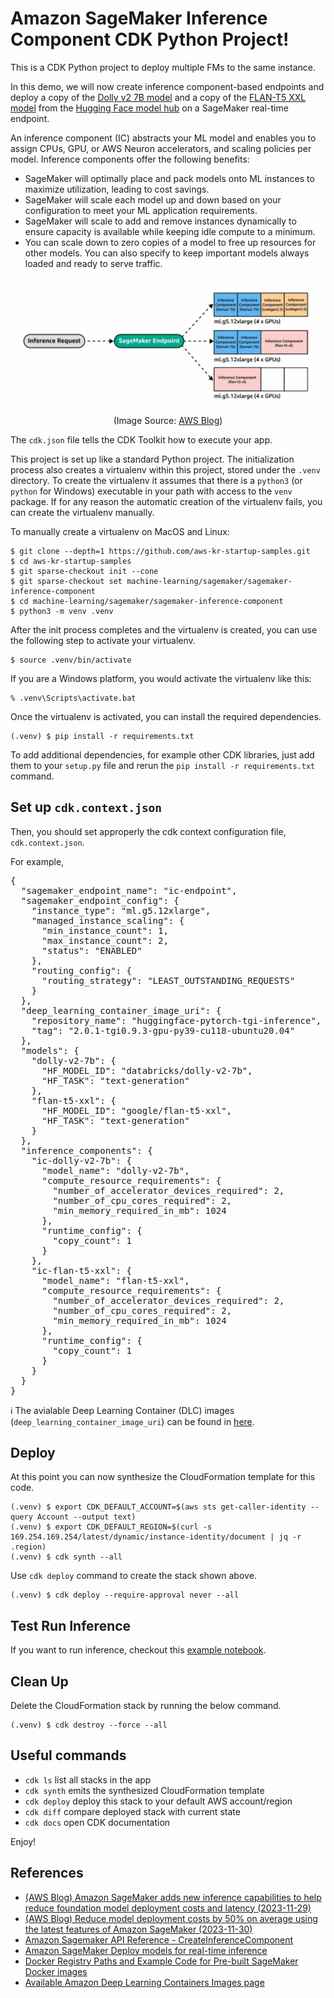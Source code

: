 
# Amazon SageMaker Inference Component CDK Python Project!

This is a CDK Python project to deploy multiple FMs to the same instance.

In this demo, we will now create inference component-based endpoints and
deploy a copy of the [Dolly v2 7B model](https://huggingface.co/databricks/dolly-v2-7b)
and a copy of the [FLAN-T5 XXL model](https://huggingface.co/google/flan-t5-xxl)
from the [Hugging Face model hub](https://huggingface.co/models) on a SageMaker real-time endpoint.

An inference component (IC) abstracts your ML model and enables you to assign CPUs, GPU, or AWS Neuron accelerators, and scaling policies per model. Inference components offer the following benefits:

  - SageMaker will optimally place and pack models onto ML instances to maximize utilization, leading to cost savings.
  - SageMaker will scale each model up and down based on your configuration to meet your ML application requirements.
  - SageMaker will scale to add and remove instances dynamically to ensure capacity is available while keeping idle compute to a minimum.
  - You can scale down to zero copies of a model to free up resources for other models. You can also specify to keep important models always loaded and ready to serve traffic.

![sagemaker-inference-component](./sagemaker-inference-component.gif "Original file name: ML-15819-GIF6.gif")
<p align="center">(Image Source: <a href="https://aws.amazon.com/blogs/machine-learning/reduce-model-deployment-costs-by-50-on-average-using-sagemakers-latest-features/">AWS Blog</a>)</p>


The `cdk.json` file tells the CDK Toolkit how to execute your app.

This project is set up like a standard Python project.  The initialization
process also creates a virtualenv within this project, stored under the `.venv`
directory.  To create the virtualenv it assumes that there is a `python3`
(or `python` for Windows) executable in your path with access to the `venv`
package. If for any reason the automatic creation of the virtualenv fails,
you can create the virtualenv manually.

To manually create a virtualenv on MacOS and Linux:

```
$ git clone --depth=1 https://github.com/aws-kr-startup-samples.git
$ cd aws-kr-startup-samples
$ git sparse-checkout init --cone
$ git sparse-checkout set machine-learning/sagemaker/sagemaker-inference-component
$ cd machine-learning/sagemaker/sagemaker-inference-component
$ python3 -m venv .venv
```

After the init process completes and the virtualenv is created, you can use the following
step to activate your virtualenv.

```
$ source .venv/bin/activate
```

If you are a Windows platform, you would activate the virtualenv like this:

```
% .venv\Scripts\activate.bat
```

Once the virtualenv is activated, you can install the required dependencies.

```
(.venv) $ pip install -r requirements.txt
```
To add additional dependencies, for example other CDK libraries, just add
them to your `setup.py` file and rerun the `pip install -r requirements.txt`
command.

## Set up `cdk.context.json`

Then, you should set approperly the cdk context configuration file, `cdk.context.json`.

For example,
<pre>
{
  "sagemaker_endpoint_name": "ic-endpoint",
  "sagemaker_endpoint_config": {
    "instance_type": "ml.g5.12xlarge",
    "managed_instance_scaling": {
      "min_instance_count": 1,
      "max_instance_count": 2,
      "status": "ENABLED"
    },
    "routing_config": {
      "routing_strategy": "LEAST_OUTSTANDING_REQUESTS"
    }
  },
  "deep_learning_container_image_uri": {
    "repository_name": "huggingface-pytorch-tgi-inference",
    "tag": "2.0.1-tgi0.9.3-gpu-py39-cu118-ubuntu20.04"
  },
  "models": {
    "dolly-v2-7b": {
      "HF_MODEL_ID": "databricks/dolly-v2-7b",
      "HF_TASK": "text-generation"
    },
    "flan-t5-xxl": {
      "HF_MODEL_ID": "google/flan-t5-xxl",
      "HF_TASK": "text-generation"
    }
  },
  "inference_components": {
    "ic-dolly-v2-7b": {
      "model_name": "dolly-v2-7b",
      "compute_resource_requirements": {
        "number_of_accelerator_devices_required": 2,
        "number_of_cpu_cores_required": 2,
        "min_memory_required_in_mb": 1024
      },
      "runtime_config": {
        "copy_count": 1
      }
    },
    "ic-flan-t5-xxl": {
      "model_name": "flan-t5-xxl",
      "compute_resource_requirements": {
        "number_of_accelerator_devices_required": 2,
        "number_of_cpu_cores_required": 2,
        "min_memory_required_in_mb": 1024
      },
      "runtime_config": {
        "copy_count": 1
      }
    }
  }
}
</pre>

:information_source: The avialable Deep Learning Container (DLC) images (`deep_learning_container_image_uri`) can be found in [here](https://github.com/aws/deep-learning-containers/blob/master/available_images.md).

## Deploy

At this point you can now synthesize the CloudFormation template for this code.

```
(.venv) $ export CDK_DEFAULT_ACCOUNT=$(aws sts get-caller-identity --query Account --output text)
(.venv) $ export CDK_DEFAULT_REGION=$(curl -s 169.254.169.254/latest/dynamic/instance-identity/document | jq -r .region)
(.venv) $ cdk synth --all
```

Use `cdk deploy` command to create the stack shown above.

```
(.venv) $ cdk deploy --require-approval never --all
```

## Test Run Inference

If you want to run inference, checkout this [example notebook](./src/notebook/inference_component.ipynb).

## Clean Up

Delete the CloudFormation stack by running the below command.

```
(.venv) $ cdk destroy --force --all
```

## Useful commands

 * `cdk ls`          list all stacks in the app
 * `cdk synth`       emits the synthesized CloudFormation template
 * `cdk deploy`      deploy this stack to your default AWS account/region
 * `cdk diff`        compare deployed stack with current state
 * `cdk docs`        open CDK documentation

Enjoy!

## References

 * [(AWS Blog) Amazon SageMaker adds new inference capabilities to help reduce foundation model deployment costs and latency (2023-11-29)](https://aws.amazon.com/blogs/aws/amazon-sagemaker-adds-new-inference-capabilities-to-help-reduce-foundation-model-deployment-costs-and-latency/)
 * [(AWS Blog) Reduce model deployment costs by 50% on average using the latest features of Amazon SageMaker (2023-11-30)](https://aws.amazon.com/blogs/machine-learning/reduce-model-deployment-costs-by-50-on-average-using-sagemakers-latest-features/)
 * [Amazon Sagemaker API Reference - CreateInferenceComponent](https://docs.aws.amazon.com/sagemaker/latest/APIReference/API_CreateInferenceComponent.html)
 * [Amazon SageMaker Deploy models for real-time inference](https://docs.aws.amazon.com/sagemaker/latest/dg/realtime-endpoints-deploy-models.html)
 * [Docker Registry Paths and Example Code for Pre-built SageMaker Docker images](https://docs.aws.amazon.com/sagemaker/latest/dg-ecr-paths/sagemaker-algo-docker-registry-paths.html)
 * [Available Amazon Deep Learning Containers Images page](https://github.com/aws/deep-learning-containers/blob/master/available_images.md)
